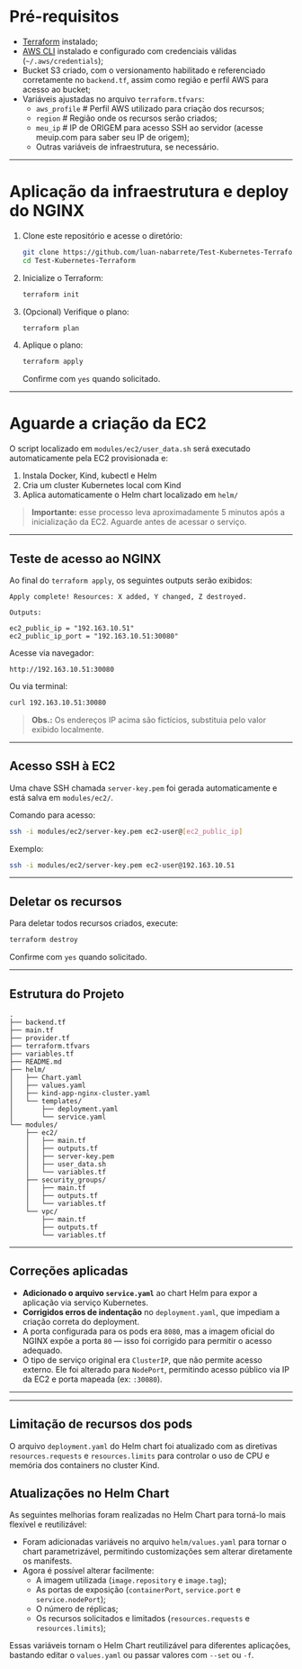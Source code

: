 # Pré-requisitos

- [Terraform](https://www.terraform.io/downloads.html) instalado;
- [AWS CLI](https://docs.aws.amazon.com/cli/latest/userguide/install-cliv2.html) instalado e configurado com credenciais válidas (`~/.aws/credentials`);  
- Bucket S3 criado, com o versionamento habilitado e referenciado corretamente no `backend.tf`, assim como região e perfil AWS para acesso ao bucket;  
- Variáveis ajustadas no arquivo `terraform.tfvars`:  
  - `aws_profile`  # Perfil AWS utilizado para criação dos recursos;
  - `region`  # Região onde os recursos serão criados;
  - `meu_ip`  # IP de ORIGEM para acesso SSH ao servidor (acesse meuip.com para saber seu IP de origem);
  - Outras variáveis de infraestrutura, se necessário.  

---

# Aplicação da infraestrutura e deploy do NGINX

1. Clone este repositório e acesse o diretório:

   ```bash
   git clone https://github.com/luan-nabarrete/Test-Kubernetes-Terraform.git
   cd Test-Kubernetes-Terraform
   ```

2. Inicialize o Terraform:

   ```bash
   terraform init
   ```

3. (Opcional) Verifique o plano:

   ```bash
   terraform plan
   ```

4. Aplique o plano:

   ```bash
   terraform apply
   ```

   Confirme com `yes` quando solicitado.

---

# Aguarde a criação da EC2

O script localizado em `modules/ec2/user_data.sh` será executado automaticamente pela EC2 provisionada e:

1. Instala Docker, Kind, kubectl e Helm  
2. Cria um cluster Kubernetes local com Kind  
3. Aplica automaticamente o Helm chart localizado em `helm/`  

>  **Importante:** esse processo leva aproximadamente 5 minutos após a inicialização da EC2. Aguarde antes de acessar o serviço.

---

## Teste de acesso ao NGINX

Ao final do `terraform apply`, os seguintes outputs serão exibidos:

```
Apply complete! Resources: X added, Y changed, Z destroyed.

Outputs:

ec2_public_ip = "192.163.10.51"
ec2_public_ip_port = "192.163.10.51:30080"
```

Acesse via navegador:

```
http://192.163.10.51:30080
```

Ou via terminal:

```bash
curl 192.163.10.51:30080
```

>  **Obs.:** Os endereços IP acima são fictícios, substituia pelo valor exibido localmente.

---

## Acesso SSH à EC2

Uma chave SSH chamada `server-key.pem` foi gerada automaticamente e está salva em `modules/ec2/`.

Comando para acesso:

```bash
ssh -i modules/ec2/server-key.pem ec2-user@[ec2_public_ip]
```

Exemplo:

```bash
ssh -i modules/ec2/server-key.pem ec2-user@192.163.10.51
```

---

## Deletar os recursos

Para deletar todos recursos criados, execute:

```bash
terraform destroy
```

Confirme com `yes` quando solicitado.

---



## Estrutura do Projeto

```text
.
├── backend.tf
├── main.tf
├── provider.tf
├── terraform.tfvars
├── variables.tf
├── README.md
├── helm/
│   ├── Chart.yaml
│   ├── values.yaml
│   ├── kind-app-nginx-cluster.yaml
│   └── templates/
│       ├── deployment.yaml
│       └── service.yaml
└── modules/
    ├── ec2/
    │   ├── main.tf
    │   ├── outputs.tf
    │   ├── server-key.pem
    │   ├── user_data.sh
    │   └── variables.tf
    ├── security_groups/
    │   ├── main.tf
    │   ├── outputs.tf
    │   └── variables.tf
    └── vpc/
        ├── main.tf
        ├── outputs.tf
        └── variables.tf
```

---

##  Correções aplicadas

-  **Adicionado o arquivo `service.yaml`** ao chart Helm para expor a aplicação via serviço Kubernetes.
-  **Corrigidos erros de indentação** no `deployment.yaml`, que impediam a criação correta do deployment.
-  A porta configurada para os pods era `8080`, mas a imagem oficial do NGINX expõe a porta `80` — isso foi corrigido para permitir o acesso adequado.
-  O tipo de serviço original era `ClusterIP`, que não permite acesso externo. Ele foi alterado para `NodePort`, permitindo acesso público via IP da EC2 e porta mapeada (ex: `:30080`).

---

---

## Limitação de recursos dos pods

O arquivo `deployment.yaml` do Helm chart foi atualizado com as diretivas `resources.requests` e `resources.limits` para controlar o uso de CPU e memória dos containers no cluster Kind.


## Atualizações no Helm Chart

As seguintes melhorias foram realizadas no Helm Chart para torná-lo mais flexível e reutilizável:

- Foram adicionadas variáveis no arquivo `helm/values.yaml` para tornar o chart parametrizável, permitindo customizações sem alterar diretamente os manifests.
- Agora é possível alterar facilmente:
  - A imagem utilizada (`image.repository` e `image.tag`);
  - As portas de exposição (`containerPort`, `service.port` e `service.nodePort`);
  - O número de réplicas;
  - Os recursos solicitados e limitados (`resources.requests` e `resources.limits`);

Essas variáveis tornam o Helm Chart reutilizável para diferentes aplicações, bastando editar o `values.yaml` ou passar valores com `--set` ou `-f`.
